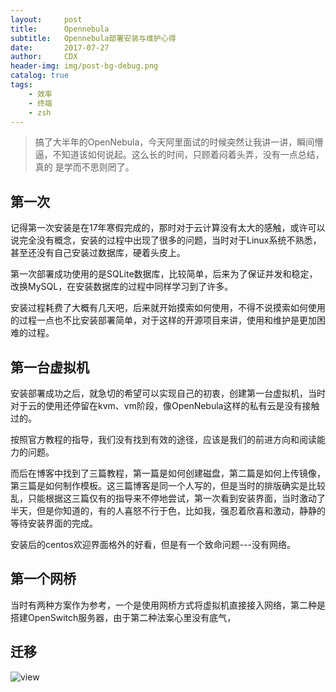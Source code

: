 ```yaml
---
layout:     post
title:      Opennebula
subtitle:   Opennebula部署安装与维护心得
date:       2017-07-27
author:     CDX
header-img: img/post-bg-debug.png
catalog: true
tags:
    - 效率
    - 终端
    - zsh
---
```

>搞了大半年的OpenNebula，今天阿里面试的时候突然让我讲一讲，瞬间懵逼，不知道该如何说起。这么长的时间，只顾着闷着头弄，没有一点总结，真的 是学而不思则罔了。
  
## 第一次
  
记得第一次安装是在17年寒假完成的，那时对于云计算没有太大的感触，或许可以说完全没有概念，安装的过程中出现了很多的问题，当时对于Linux系统不熟悉，甚至还没有自己安装过数据库，硬着头皮上。  

第一次部署成功使用的是SQLite数据库，比较简单，后来为了保证并发和稳定，改换MySQL，在安装数据库的过程中同样学习到了许多。
  
安装过程耗费了大概有几天吧，后来就开始摸索如何使用，不得不说摸索如何使用的过程一点也不比安装部署简单，对于这样的开源项目来讲，使用和维护是更加困难的过程。

## 第一台虚拟机
  
安装部署成功之后，就急切的希望可以实现自己的初衷，创建第一台虚拟机，当时对于云的使用还停留在kvm、vm阶段，像OpenNebula这样的私有云是没有接触过的。  
  
按照官方教程的指导，我们没有找到有效的途径，应该是我们的前进方向和阅读能力的问题。

而后在博客中找到了三篇教程，第一篇是如何创建磁盘，第二篇是如何上传镜像，第三篇是如何制作模板。这三篇博客是同一个人写的，但是当时的排版确实是比较乱，只能根据这三篇仅有的指导来不停地尝试，第一次看到安装界面，当时激动了半天，但是你知道的，有的人喜怒不行于色，比如我，强忍着欣喜和激动，静静的等待安装界面的完成。
  
安装后的centos欢迎界面格外的好看，但是有一个致命问题---没有网络。

## 第一个网桥
  
当时有两种方案作为参考，一个是使用网桥方式将虚拟机直接接入网络，第二种是搭建OpenSwitch服务器，由于第二种法案心里没有底气，

## 迁移
![view](http://http://blog.chinaunix.net/attachment/201302/7/20940095_1360212621wRw5.jpg)